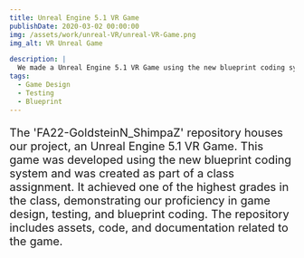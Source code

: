```yaml
---
title: Unreal Engine 5.1 VR Game
publishDate: 2020-03-02 00:00:00
img: /assets/work/unreal-VR/unreal-VR-Game.png
img_alt: VR Unreal Game

description: |
  We made a Unreal Engine 5.1 VR Game using the new blueprint coding system. It was made for a class and achieved one of the highest grades in the class.
tags:
  - Game Design
  - Testing
  - Blueprint
---
```

<!-- <img src="/assets/work/unreal-VR/unreal-VR-Game.png" width="600" height="400" alt="Image of the VR Unreal Game"> -->

<!-- ## How it was made -->

<!-- > Tell me and I forget. Teach me and I remember. Involve me and I learn. -->

<!-- Lorem ipsum dolor sit amet, <a href="https://astro.build/">Astro</a>

### Demo and explanation videos


### Level-three heading


#### Level-four heading

- We noted this
- And also this other point -->
<P
  style="font-size:20px;"
>
The 'FA22-GoldsteinN_ShimpaZ' repository houses our project, an Unreal Engine 5.1 VR Game. This game was developed using the new blueprint coding system and was created as part of a class assignment. It achieved one of the highest grades in the class, demonstrating our proficiency in game design, testing, and blueprint coding. The repository includes assets, code, and documentation related to the game.
</p>